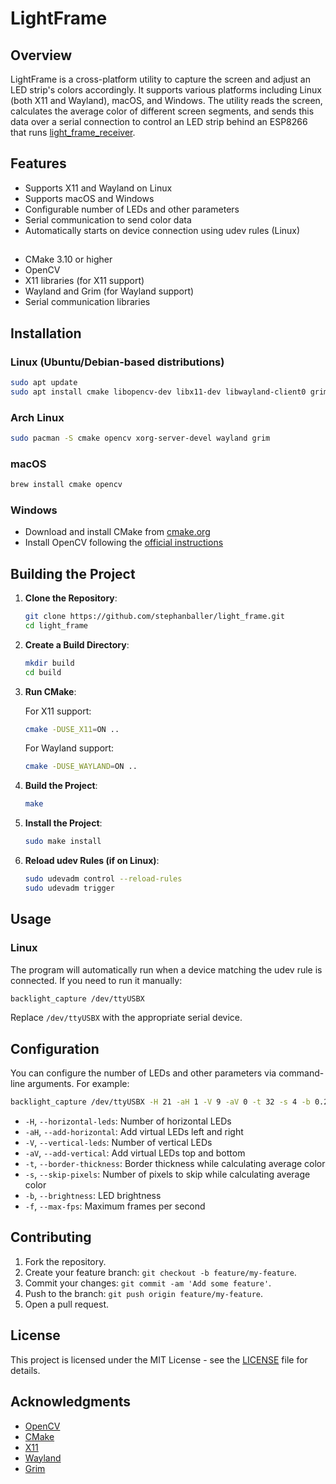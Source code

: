 # LightFrame

## Overview

LightFrame is a cross-platform utility to capture the screen and adjust an LED strip's colors accordingly. It supports various platforms including Linux (both X11 and Wayland), macOS, and Windows. The utility reads the screen, calculates the average color of different screen segments, and sends this data over a serial connection to control an LED strip behind an ESP8266 that runs [light_frame_receiver](https://github.com/stephanballer/light_frame_receiver).

## Features

- Supports X11 and Wayland on Linux
- Supports macOS and Windows
- Configurable number of LEDs and other parameters
- Serial communication to send color data
- Automatically starts on device connection using udev rules (Linux)

## 
- CMake 3.10 or higher
- OpenCV
- X11 libraries (for X11 support)
- Wayland and Grim (for Wayland support)
- Serial communication libraries

## Installation

### Linux (Ubuntu/Debian-based distributions)

```sh
sudo apt update
sudo apt install cmake libopencv-dev libx11-dev libwayland-client0 grim
```

### Arch Linux

```sh
sudo pacman -S cmake opencv xorg-server-devel wayland grim
```

### macOS

```sh
brew install cmake opencv
```

### Windows

- Download and install CMake from [cmake.org](https://cmake.org/download/)
- Install OpenCV following the [official instructions](https://docs.opencv.org/master/d3/d52/tutorial_windows_install.html)

## Building the Project

1. **Clone the Repository**:

   ```sh
   git clone https://github.com/stephanballer/light_frame.git
   cd light_frame
   ```

2. **Create a Build Directory**:

   ```sh
   mkdir build
   cd build
   ```

3. **Run CMake**:

   For X11 support:
   ```sh
   cmake -DUSE_X11=ON ..
   ```

   For Wayland support:
   ```sh
   cmake -DUSE_WAYLAND=ON ..
   ```

4. **Build the Project**:

   ```sh
   make
   ```

5. **Install the Project**:

   ```sh
   sudo make install
   ```

6. **Reload udev Rules (if on Linux)**:

   ```sh
   sudo udevadm control --reload-rules
   sudo udevadm trigger
   ```

## Usage

### Linux

The program will automatically run when a device matching the udev rule is connected. If you need to run it manually:

```sh
backlight_capture /dev/ttyUSBX
```

Replace `/dev/ttyUSBX` with the appropriate serial device.

## Configuration

You can configure the number of LEDs and other parameters via command-line arguments. For example:

```sh
backlight_capture /dev/ttyUSBX -H 21 -aH 1 -V 9 -aV 0 -t 32 -s 4 -b 0.2 -f 60
```

- `-H`, `--horizontal-leds`: Number of horizontal LEDs
- `-aH`, `--add-horizontal`: Add virtual LEDs left and right
- `-V`, `--vertical-leds`: Number of vertical LEDs
- `-aV`, `--add-vertical`: Add virtual LEDs top and bottom
- `-t`, `--border-thickness`: Border thickness while calculating average color
- `-s`, `--skip-pixels`: Number of pixels to skip while calculating average color
- `-b`, `--brightness`: LED brightness
- `-f`, `--max-fps`: Maximum frames per second

## Contributing

1. Fork the repository.
2. Create your feature branch: `git checkout -b feature/my-feature`.
3. Commit your changes: `git commit -am 'Add some feature'`.
4. Push to the branch: `git push origin feature/my-feature`.
5. Open a pull request.

## License

This project is licensed under the MIT License - see the [LICENSE](LICENSE) file for details.

## Acknowledgments

- [OpenCV](https://opencv.org/)
- [CMake](https://cmake.org/)
- [X11](https://www.x.org/wiki/)
- [Wayland](https://wayland.freedesktop.org/)
- [Grim](https://github.com/emersion/grim)